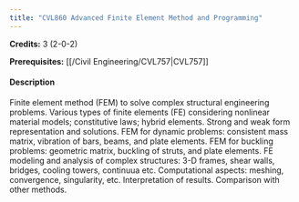 ```yaml
---
title: "CVL860 Advanced Finite Element Method and Programming"
---
```

**Credits:** 3 (2-0-2)

**Prerequisites:** [[/Civil Engineering/CVL757|CVL757]]

#### Description
Finite element method (FEM) to solve complex structural engineering problems. Various types of finite elements (FE) considering nonlinear material models; constitutive laws; hybrid elements. Strong and weak form representation and solutions. FEM for dynamic problems: consistent mass matrix, vibration of bars, beams, and plate elements. FEM for buckling problems: geometric matrix, buckling of struts, and plate elements. FE modeling and analysis of complex structures: 3-D frames, shear walls, bridges, cooling towers, continuua etc. Computational aspects: meshing, convergence, singularity, etc. Interpretation of results. Comparison with other methods.